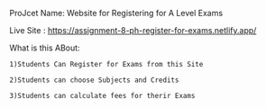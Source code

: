 ProJcet Name: Website for Registering for A Level Exams

Live Site : https://assignment-8-ph-register-for-exams.netlify.app/

What is this ABout:

    1)Students Can Register for Exams from this Site

    2)Students can choose Subjects and Credits

    3)Students can calculate fees for therir Exams
    
